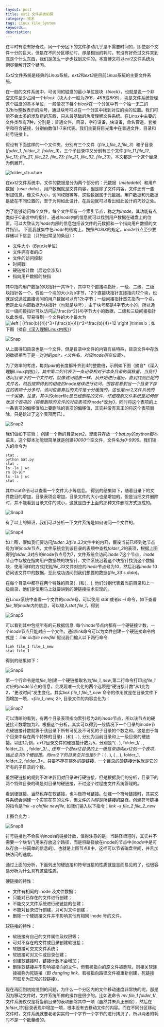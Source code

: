 ```yaml
---
layout: post
title: ext2 文件系统初探
category: 技术
tags: Linux File_System
keywords: 
description: 
---
```

在平时有没有好奇过，同一个分区下的文件移动几乎是不需要时间的，即使那个文件十分的巨大，但是在不同分区移动时，却是相当的耗时。有没有好奇过文件夹到底是个什么东西，我们是怎么一步步找到文件的。本篇博文将以*ext2*文件系统为例尽量解开这个疑问。

*Ext2*文件系统是经典的*Linux*系统，*ext2*和*ext3*是目前*Linux*系统的主要文件系统。

在一般的文件系统中，可访问的磁盘的最小单位是块（*block*），也就是说一个非空文件至少占用一个*block*（块大小一般为*2KB，4KB*或*8KB*），块是文件系统管理这个磁盘的基本单位，一般情况下每个*block*在一个分区中有一个独一无二的*32bits*整数表示的块号，通过块号可以在一个分区中找到对应的块的位置。我们可能不会太多的涉及组的东西，只从最基础的角度理解文件系统。在*Linux*中主要的文件类型有7种，分别是：普通文件，目录，字符设备，块设备，命名管道，套接字和符合链接，分别由数值1-7来代表。我们主要将目光集中在普通文件，目录和符号链接上。

假设有下面这样的一个文件夹，分别有三个文件（*file_1,file_2,file_3*）和子目录(*foder_1, folder_2, folder_3*)，三个子目录中又分别有三个文件(*file_11,file_12, file_13; file_21, file_22, file_23; file_31, file_32, file_33*)。本文都是一个这个目录为例展开。

![folder_structure](/public/img/ext2/1.PNG)

在*ext2*文件系统中，文件的数据是分为两个部分的：元数据（*metadata*）和用户数据（*user data*）。用户数据就是文件内容，但是除了文件内容，文件还有一些附加信息，像文件大小，访问权限等等，这些数据属于元数据。用户数据和元数据是放在不同位置的，至于为何如此设计，在后边就可以看出如此设计的巧妙之处。

为了能够访问每个文件，每个文件都有一个索引节点，称之为*inode*，其功能有点类似于*C*语言中的指针，通过*inode*内的信息就可以找到用户数据在磁盘上的位置。可以大致认为*inode*内部的信息包括该文件的元数据和一个指向用户数据的文件指针。
下面我就集中在*inode*的结构上。按照*POSIX*的规定，*inode*节点至少要存储以下信息（只列出常见的条目）：

- 文件大小（*Byte*为单位）
- 文件拥有者的*ID*
- 文件的访问控制
- 时间戳
- 硬链接计数（后边会涉及）
- 指向用户数据的块指

其中指向用户数据的块指针一共15个，其中12个直接块指针，一级、二级、三级块指针各一个。假设一个块的大小为b字节，12个直接块指针直接指向12个块，也就是说通过直接访问的用户数据可以有12b字节；一级间接指针首先指向一个块，但是此块内部数据为块指针（也就是块号），由于块号都是4字节大小的，所以通过一级间接指针可以访问<img src="http://latex.codecogs.com/gif.latex?\frac{b^2}{4}" title="\frac{b^2}{4}" />字节大小的数据，二级和三级间接指针以此类推，容易得到一个文件的大小最大为<img src="http://latex.codecogs.com/gif.latex?\left&space;[&space;(\frac{b}{4})^3&plus;(\frac{b}{4})^2&plus;\frac{b}{4}&plus;12&space;\right&space;]\times&space;b" title="\left [ (\frac{b}{4})^3+(\frac{b}{4})^2+\frac{b}{4}+12 \right ]\times b" />；如下图（摘自[《深入理解Linux内核》](http://www.amazon.com/Understanding-Linux-Kernel-Third-Edition/dp/0596005652/ref=sr_1_1?ie=UTF8&qid=1414327369&sr=8-1&keywords=understanding+linux+kernel)）

![Snap](/public/img/ext2/2.PNG)

从上面得知目录也是一个文件，但是目录中文件的内容有些特殊，目录文件中存放的数据相当于是一对对的*pair，<文件名，对应inode所在位置>*。

为了效率的考虑，每对*pair*的长度都补齐到4的整数倍，示例如下图（摘自*《深入理解Linux内核》*），其中第二列代表下一条记录相对于本条目录的偏移量，当我们访问目录下的一个文件时，就像访问链表一样，从开始进行遍历，直到找到匹配的文件名，然后按照得到的相应的*inode*继续进行访问。很容易看到当一个目录下存在的表项十分多时，访问位置靠后的文件是十分缓慢的，这也是*ext2*文件系统的一个劣势。注意，其中的*olderfile*是已经删除的文件，仔细观察文件系统是如何修改这个表项的（将要删除的文件的对应表项的*inode*改为0，同时将这个表项的上一条表项的偏移值加上要删除的表项的偏移值，其实并没有真正的将这个表项删除，只是跳过了这个表项而已）。

![Snap2](/public/img/ext2/3.PNG)

我们做如下实验：
创建一个新的目录*test2*，里面只存放一个*bat.py*的*python*脚本语言，这个脚本功能很简单就是创建*10000*个空文件，文件名为*0-9999*。我们输入的命令为

``` 
stat .
python bat.py
stat .
ls -la | wc
rm [0-9]*
ls -la | wc
stat .
```

其中stat命令可以查看一个文件大小等信息。
得到的结果如下，随着目录下的文件数目的增加，目录表项会增加，目录文件的大小也是增加的，但是当把文件删除时，并不能看到目录文件的减小，这就是由于上面的那种文件删除方式造成的。

![Snap3](/public/img/ext2/4.PNG)

有了以上的知识，我们可以分析一下文件系统是如何访问一个文件的。

![Snap4](/public/img/ext2/5.PNG)

如上图，假如我们要访问*folder_3/file_33*文件中的内容，假设当前已经到达节点号为1的*inode*节点，文件系统会到该目录的表项中查找*folder_3*的表项，根据上图得到*folder_3*对应的inode节点号为7，文件系统会访问*inode* 7这个节点，*inode*节点中存放在指向用户数据块的块指针，文件系统沿着这个块指针找到这个数据块，使用同样的方式找到*file_33*文件对应的*inode*节点号为10，然后沿着*inode* 10访问该文件中的数据，至此成功访问到我们想要的数据(*file_33's data*)。

在每个目录中都存在两个特殊的目录( . )和( .. ), 他们分别代表着当前目录和上一级目录，他们是使用马上就要讲到的硬链接技术实现的。

在*Linux*系统中查看一个文件的*inode*号，可以使用 *stat* 或者*ls –i* 命令，如下查看*file_1*的*inode*内的信息，可以输入*stat file_1*，得到

![Snap5](/public/img/ext2/6.PNG)

可以看到其中包括所有的元数据信息.
每个*inode*节点内都有一个硬链接计数，一个*inode*节点只能对应一个文件。通过link命令可以为文件创建一个硬链接命令格式是： *link oldfile newfile*
假设我们输入以下两行命令

```
link file_1 file_1_new
stat file_1
```

得到的结果如下：

![Snap6](/public/img/ext2/7.PNG)

第一个行命令是给*file_1*创建一个硬链接取名为*file_1_new*,第二行命令打印出*file_1*对应的*inode*节点的信息，会发现唯一变化的两个选项是“硬链接计数”从1变为2，“更改时间”发生变化。其实*link file_1 file_1_new* 命令的作用就是在目录文件下面增加一项，*<file_1_new, 2>*, 目录文件的内容变化为：

![Snap7](/public/img/ext2/8.JPEG)

可以清晰的看到，有两个目录表项指向索引号为2的*inode*节点，所以该节点的硬链接计数增加为2。根据这个分析，其实可以得到一般情况下一个目录的inode节点硬链接计数就等于该目录下所有可见及不可见的子目录的个数之和。这是由于每个目录中存在两个特殊的目录( . )和( .. ), 分别为当前目录和上一级目录的硬链接。以图1为例，*ext2*目录文件的硬链接计数为5，分别是*( . ), folder_1/.. , folder_2/.. , folder_3/..*, 还有一个是ext2目录的上一级目录指向ext2的一个表项，因此总共5个硬链接。而ext2下的目录总共也是5个：*( . ), ( .. ), folder_1, folder_2, folder_3*。只要不存在额外的硬链接，一个目录的硬链接计数就是它的所有的子目录的个数。

虽然硬链接的规则不准许我们对目录进行硬链接，但是根据我们的分析，目录下的两个特殊目录的确是对目录的硬链接，不过这个过程由文件系统管理的。

看到硬链接，当然也存在软链接，也叫做符号链接。创建一个符号链接时，其实文件系统会创建一个实实在在的文件，但文件的内容是所链接的路径。创建符号链接的指令是*link –s oldfile  newfile*, 如我们输入以下指令：*link –s file_2 file_2_new*

上图会变为：

![Snap8](/public/img/ext2/9.JPEG)

符号链接也不会影响*inode*的链接计数，值得注意的是，当路径很短时，其实并不需要一个块专门用来存放这个路径，而是将路径放在inode的节点中(*inode*中是可以存放一些简单的信息的)，也就是上图节点8中，这样可以节省磁盘空间，并且加快访问的速度。

通过上面的分析，下面列出的硬链接和符号链接的性质就是显而易见的了，也很容易分析为什么具有这些性质。

硬链接的特性：

- 文件有相同的 inode 及文件数据；
- 只能对已存在的文件进行创建；
- 不能交叉文件系统进行硬链接的创建；
- 不能对目录进行创建，只可对文件创建；
- 删除一个硬链接文件并不影响其他有相同 inode 号的文件。

软链接的特性：

- 软链接有自己的文件属性及权限等；
- 可对不存在的文件或目录创建软链接；
- 软链接可交叉文件系统；
- 软链接可对文件或目录创建；
- 创建软链接时，链接计数不会增加；
- 删除软链接并不影响被指向的文件，但若被指向的原文件被删除，则相关软连接被称为死链接（即 *dangling link*，若被指向路径文件被重新创建，死链接可恢复为正常的软链接）。

现在再回到初始提到的问题，为什么一个分区内的文件移动速度非常快的呢，那是因为移动文件时，文件系统所做的操作是很少的。比如说命令 *mv file_1 folder_1/*, 文件系统仅仅是将当前目录的表项删除其中一项（虽然并未真正删除），然后在*folder_1*的目录表现中增加一项，根本没有去移动文件的内容。而在不同分区移动文件时，文件系统就要老老实实的一个字节一个字节的进行拷贝了，所以两者的耗时不是一个数量级的。